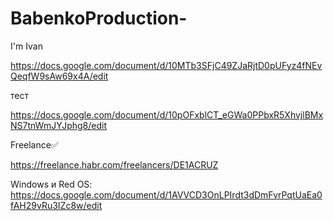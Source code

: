 # BabenkoProduction-
I'm Ivan

https://docs.google.com/document/d/10MTb3SFjC49ZJaRjtD0pUFyz4fNEvQeqfW9sAw69x4A/edit

тест

https://docs.google.com/document/d/10pOFxblCT_eGWa0PPbxR5XhvjlBMxNS7tnWmJYJphg8/edit

Freelance✅

https://freelance.habr.com/freelancers/DE1ACRUZ

Windows и Red OS: https://docs.google.com/document/d/1AVVCD3OnLPIrdt3dDmFvrPqtUaEa0fAH29vRu3IZc8w/edit